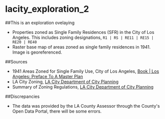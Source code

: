 # lacity_exploration_2

##This is an exploration ovelaying
* Properties zoned as Single Family Residences (SFR) in the City of Los Angeles. This includes zoning designations, `R1 | RS | RE11 | RE15 | RE20 | RE40` 
* Raster base map of areas zoned as single family residences in 1941. Image is georeferenced.

##Sources
* 1941 Areas Zoned for Single Family Use, City of Los Angeles, [Book | Los Angeles: Preface To A Master Plan](http://www.worldcat.org/oclc/3428529) 
* LA City Zoning, [LA City Department of City Planning](http://planning.lacity.org/)
* Summary of Zoning Regulations, [LA City Department of City Planning](http://planning.lacity.org/zone_code/Appendices/sum_of_zone.pdf)

##Discrepancies
* The data was provided by the LA County Assessor through the County's Open Data Portal, there will be some errors.

